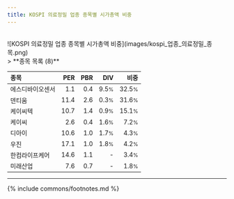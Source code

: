 ```yaml
---
title: KOSPI 의료정밀 업종 종목별 시가총액 비중
---
```

<br>
![KOSPI 의료정밀 업종 종목별 시가총액 비중](images/kospi_업종_의료정밀_종목.png)
<br>
> **종목 목록 (8)**<a id="list"></a>

| **종목** | **PER** | **PBR** | **DIV** | **비중** |
| :------- | ------: | ------: | ------: | -------: |
| 에스디바이오센서 | 1.1 | 0.4 | 9.5<small>%</small> | 32.5<small>%</small> |
| 덴티움 | 11.4 | 2.6 | 0.3<small>%</small> | 31.6<small>%</small> |
| 케이씨텍 | 10.7 | 1.4 | 0.9<small>%</small> | 15.1<small>%</small> |
| 케이씨 | 2.6 | 0.4 | 1.6<small>%</small> | 7.2<small>%</small> |
| 디아이 | 10.6 | 1.0 | 1.7<small>%</small> | 4.3<small>%</small> |
| 우진 | 17.1 | 1.0 | 1.8<small>%</small> | 4.2<small>%</small> |
| 한컴라이프케어 | 14.6 | 1.1 | - | 3.4<small>%</small> |
| 미래산업 | 7.6 | 0.7 | - | 1.8<small>%</small> |

---
{% include commons/footnotes.md %}